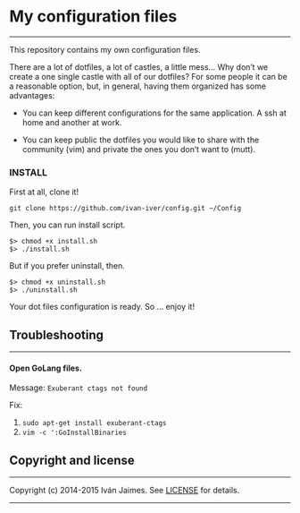# My configuration files

***

This repository contains my own configuration files.

There are a lot of dotfiles, a lot of castles, a little mess… Why don’t we create a one single castle with all of our dotfiles? For some people it can be a reasonable option, but, in general, having them organized has some advantages:

* You can keep different configurations for the same application. A ssh at home and another at work.

* You can keep public the dotfiles you would like to share with the community (vim) and private the ones you don’t want to (mutt).

### INSTALL

First at all, clone it!

```
git clone https://github.com/ivan-iver/config.git ~/Config
```

Then, you can run install script.

```
$> chmod +x install.sh
$> ./install.sh
```

But if you prefer uninstall, then.

```
$> chmod +x uninstall.sh
$> ./uninstall.sh
```

Your dot files configuration is ready. So ... enjoy it!

## Troubleshooting

***

#### Open GoLang files.

Message: ``Exuberant ctags not found ``

Fix:

1.  ``` sudo apt-get install exuberant-ctags ```
2.  ``` vim -c ':GoInstallBinaries ```

## Copyright and license

***

Copyright (c) 2014-2015 Iván Jaimes. See [LICENSE](LICENSE) for details.

---
